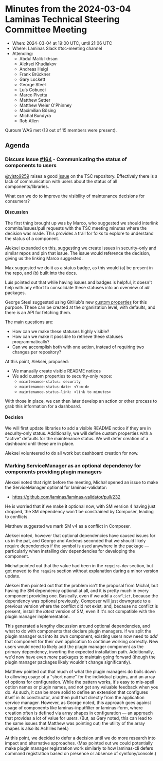 # Minutes from the 2024-03-04 Laminas Technical Steering Committee Meeting

- When: 2024-03-04 at 19:00 UTC, until 21:06 UTC
- Where: Laminas Slack #tsc-meeting channel
- Attending:
  - Abdul Malik Ikhsan
  - Aleksei Khudiakov
  - Andreas Heigl
  - Frank Brückner
  - Gary Lockett
  - George Steel
  - Luís Cobucci
  - Marco Pivetta
  - Matthew Setter
  - Matthew Weier O'Phinney
  - Maximilian Bösing
  - Michał Bundyra
  - Rob Allen

Quroum WAS met (13 out of 15 members were present).

## Agenda

### Discuss Issue [#164](https://github.com/laminas/technical-steering-committee/issues/164) - Communicating the status of components to users

[@visto9259](https://github.com/visto9259) raises a good [issue](https://github.com/laminas/technical-steering-committee/issues/164) on the TSC repository.
Effectively there is a lack of communication with users about the status of all components/libraries.

What can we do to improve the visibility of maintenance decisions for consumers?

#### Discussion

The first thing brought up was by Marco, who suggested we should interlink commits/issues/pull requests with the TSC meeting minutes where the decision was made.
This provides a trail for folks to explore to understand the status of a component.

Aleksei expanded on this, suggesting we create issues in security-only and similar repos and pin that issue.
The issue would reference the decision, giving us the linking Marco suggested.

Max suggested we do it as a status badge, as this would (a) be present in the repo, and (b) built into the docs.

Luís pointed out that while having issues and badges is helpful, it doesn't help with any effort to consolidate these statuses into an overview of _all_ packages.

George Steel suggested using GitHub's new [custom properties](https://github.blog/changelog/2023-10-12-github-repository-custom-properties-beta/) for this purpose.
These can be created at the organization level, with defaults, and there is an API for fetching them.

The main questions are:

- How can we make these statuses highly visible?
- How can we make it possible to retrieve these statuses programmatically?
- Can we accomplish both with one action, instead of requiring two changes per repository?

At this point, Aleksei, proposed:

- We manually create visible README notices
- We add custom properties to security-only repos:
  - `maintenance-status: security`
  - `maintenance-status-date: <Y-m-d>`
  - `maintenance-status-link: <link to minutes>`

With those in place, we can then later develop an action or other process to grab this information for a dashboard.

#### Decision

We will first update libraries to add a visible README notice if they are in security-only status.
Additionally, we will define custom properties with a "active" defaults for the maintenance status.
We will defer creation of a dashboard until these are in place.

Aleksei volunteered to do all work but dashboard creation for now.

### Marking ServiceManager as an optional dependency for components providing plugin managers 

Alexsei noted that right before the meeting, Michał opened an issue to make the ServiceManager optional for laminas-validator:

- https://github.com/laminas/laminas-validator/pull/232

He is worried that if we make it optional now, with SM version 4 having just dropped, the SM dependency won't be constrained by Composer, leading to conflicts.

Matthew suggested we mark SM v4 as a conflict in Composer.

Aleksei noted, however that optional dependencies have caused issues for us in the pat, and George and Andreas seconded that we should likely require dependencies if the symbol is used anywhere in the package — particularly when installing dev dependencies for developing the component.

Michał pointed out that the value had been in the `require-dev` section, but got moved to the `require` section without explanation during a minor version update.

Aleksei then pointed out that the problem isn't the proposal from Michał, but having the SM dependency optional at all, and it is pretty much in every component providing one.
Basically, even if we add a `conflict`, because the dependency was optional previously, Composer will just downgrade to a previous version where the conflict did not exist, and, because no conflict is present, install the _latest_ version of SM, even if it's not compatible with the plugin manager implementation.

This generated a lengthy discussion around optional dependencies, and what to do with components that declare plugin managers.
If we split the plugin manager out into its own component, existing users now need to _add_ that component for their own application to continue working correctly.
New users would need to likely add the plugin manager component as the primary dependency, inverting the expected installation path.
Additionally, we'd now have even _more_ packages to maintain going forward (though the plugin manager packages likely wouldn't change significantly).

Matthew pointed out that much of what the plugin managers do boils down to allowing usage of a "short name" for the individual plugins, and an array of options for configuration.
While the pattern works, it's easy to mis-spell option names or plugin names, and not get any valuable feedback when you do.
As such, it can be more solid to define an extension that configures itself in its constructor, and then pull that directly from the application service manager.
However, as George noted, this approach goes against usage of components like laminas-inputfilter or laminas-form, where creation often is defined via array shapes in configuration — an approach that provides a lot of value for users.
(But, as Gary noted, this can lead to the same issues that Matthew was pointing out; the utility of the array shapes is also its Achilles heel.)

At this point, we decided to defer a decision until we do more research into impact and alternative approaches.
(Max pointed out we could potentially make plugin manager registration work similarly to how laminas-cli defers command registration based on presence or absence of symfony/console.)
